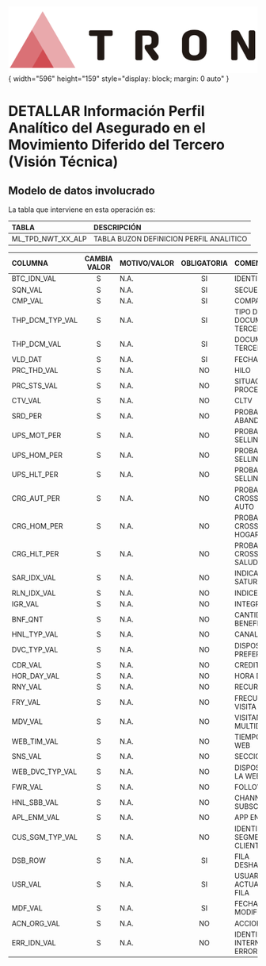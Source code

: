 ![Imagen LOGO](./00-Imagen/logo-TRON.png){ width="596" height="159" style="display: block; margin: 0 auto" }

# DETALLAR Información Perfil Analítico del Asegurado en el Movimiento Diferido del Tercero (**Visión Técnica**)

## **Modelo de datos involucrado**
La tabla que interviene en esta operación es:

| TABLA | DESCRIPCIÓN |
|:--- |:--- |
| ML_TPD_NWT_XX_ALP              | TABLA BUZON DEFINICION PERFIL ANALITICO                                                             |

| COLUMNA | CAMBIA VALOR | MOTIVO/VALOR | OBLIGATORIA | COMENTARIO |
|:--- |:---: |:--- |:---: |:--- |
| BTC_IDN_VAL | S | N.A. | SI | IDENTIFICADOR | 
| SQN_VAL | S | N.A. | SI | SECUENCIA | 
| CMP_VAL | S | N.A. | SI | COMPANIA | 
| THP_DCM_TYP_VAL | S | N.A. | SI | TIPO DEL DOCUMENTO DEL TERCERO | 
| THP_DCM_VAL | S | N.A. | SI | DOCUMENTO DEL TERCERO | 
| VLD_DAT | S | N.A. | SI | FECHA VALIDEZ | 
| PRC_THD_VAL | S | N.A. | NO | HILO | 
| PRC_STS_VAL | S | N.A. | NO | SITUACION DEL PROCESO | 
| CTV_VAL | S | N.A. | NO | CLTV | 
| SRD_PER | S | N.A. | NO | PROBABILIDAD ABANDONO | 
| UPS_MOT_PER | S | N.A. | NO | PROBABILIDAD UP SELLING AUTO | 
| UPS_HOM_PER | S | N.A. | NO | PROBABILIDAD UP SELLING HOGAR | 
| UPS_HLT_PER | S | N.A. | NO | PROBABILIDAD UP SELLING SALUD | 
| CRG_AUT_PER | S | N.A. | NO | PROBABILIDAD CROSS SELLING AUTO | 
| CRG_HOM_PER | S | N.A. | NO | PROBABILIDAD CROSS SELLING HOGAR | 
| CRG_HLT_PER | S | N.A. | NO | PROBABILIDAD CROSS SELLING SALUD | 
| SAR_IDX_VAL | S | N.A. | NO | INDICADOR SATURACION | 
| RLN_IDX_VAL | S | N.A. | NO | INDICE RELACION | 
| IGR_VAL | S | N.A. | NO | INTEGRALIDAD | 
| BNF_QNT | S | N.A. | NO | CANTIDAD DE BENEFICIARIOS | 
| HNL_TYP_VAL | S | N.A. | NO | CANAL PREFERIDO | 
| DVC_TYP_VAL | S | N.A. | NO | DISPOSITIVO PREFERIDO | 
| CDR_VAL | S | N.A. | NO | CREDIT SCORE | 
| HOR_DAY_VAL | S | N.A. | NO | HORA DIA | 
| RNY_VAL | S | N.A. | NO | RECURRENCIA | 
| FRY_VAL | S | N.A. | NO | FRECUENCIA VISITA | 
| MDV_VAL | S | N.A. | NO | VISITANTES MULTIDISPOSITIVO | 
| WEB_TIM_VAL | S | N.A. | NO | TIEMPO EN LA WEB | 
| SNS_VAL | S | N.A. | NO | SECCIONS SITE | 
| WEB_DVC_TYP_VAL | S | N.A. | NO | DISPOSITIVO EN LA WEB | 
| FWR_VAL | S | N.A. | NO | FOLLOWERS | 
| HNL_SBB_VAL | S | N.A. | NO | CHANNEL SUBSCRIBERS | 
| APL_ENM_VAL | S | N.A. | NO | APP ENGAGEMENT | 
| CUS_SGM_TYP_VAL | S | N.A. | NO | IDENTIFICADOR SEGMENTACION CLIENTE | 
| DSB_ROW | S | N.A. | SI | FILA DESHABILITADA | 
| USR_VAL | S | N.A. | SI | USUARIO QUE ACTUALIZO LA FILA | 
| MDF_VAL | S | N.A. | SI | FECHA MODIFICACION | 
| ACN_ORG_VAL | S | N.A. | NO | ACCION ORIGEN | 
| ERR_IDN_VAL | S | N.A. | NO | IDENTIFICADOR INTERNO DEL ERROR | 
